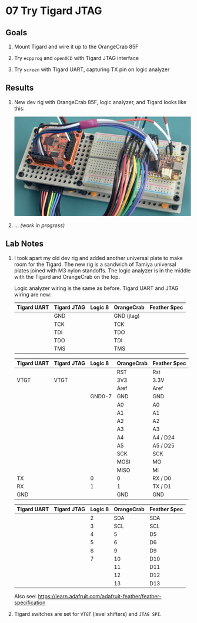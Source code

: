 # 07 Try Tigard JTAG


## Goals

1. Mount Tigard and wire it up to the OrangeCrab 85F

2. Try `ecpprog` and `openOCD` with Tigard JTAG interface

3. Try `screen` with Tigard UART, capturing TX pin on logic analyzer


## Results

1. New dev rig with OrangeCrab 85F, logic analyzer, and Tigard looks like this:

   ![OrangeCrab, Tigard, and logic analyzer mounted in a sandwich of Tamiya universal plates, with lots of wires](07_tigard_with_wires.jpeg)

2. ... *(work in progress)*


## Lab Notes

1. I took apart my old dev rig and added another universal plate to make room
   for the Tigard. The new rig is a sandwich of Tamiya universal plates joined
   with M3 nylon standoffs. The logic analyzer is in the middle with the Tigard
   and OrangeCrab on the top.

   Logic analyzer wiring is the same as before. Tigard UART and JTAG wiring are
   new:

   | Tigard UART | Tigard JTAG  | Logic 8 | OrangeCrab | Feather Spec |
   | ----------- | ------------ | ------- | ---------- | ------------ |
   |             |          GND |         | GND (jtag) |              |
   |             |          TCK |         | TCK        |              |
   |             |          TDI |         | TDO        |              |
   |             |          TDO |         | TDI        |              |
   |             |          TMS |         | TMS        |              |

   | Tigard UART | Tigard JTAG  | Logic 8 | OrangeCrab | Feather Spec |
   | ----------- | ------------ | ------- | ---------- | ------------ |
   |             |              |         | RST        | Rst          |
   |        VTGT |         VTGT |         | 3V3        | 3.3V         |
   |             |              |         | Aref       | Aref         |
   |             |              | GND0-7  | GND        | GND          |
   |             |              |         | A0         | A0           |
   |             |              |         | A1         | A1           |
   |             |              |         | A2         | A2           |
   |             |              |         | A3         | A3           |
   |             |              |         | A4         | A4 / D24     |
   |             |              |         | A5         | A5 / D25     |
   |             |              |         | SCK        | SCK          |
   |             |              |         | MOSI       | MO           |
   |             |              |         | MISO       | MI           |
   |          TX |              | 0       | 0          | RX / D0      |
   |          RX |              | 1       | 1          | TX / D1      |
   |         GND |              |         | GND        | GND          |

   | Tigard UART | Tigard JTAG  | Logic 8 | OrangeCrab | Feather Spec |
   | ----------- | ------------ | ------- | ---------- | ------------ |
   |             |              | 2       | SDA        | SDA          |
   |             |              | 3       | SCL        | SCL          |
   |             |              | 4       | 5          | D5           |
   |             |              | 5       | 6          | D6           |
   |             |              | 6       | 9          | D9           |
   |             |              | 7       | 10         | D10          |
   |             |              |         | 11         | D11          |
   |             |              |         | 12         | D12          |
   |             |              |         | 13         | D13          |

   Also see: https://learn.adafruit.com/adafruit-feather/feather-specification

2. Tigard switches are set for `VTGT` (level shifters) and `JTAG SPI`.
